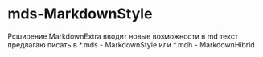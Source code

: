 # mds-MarkdownStyle
Рсширение MarkdownExtra вводит новые возможности в md текст предлагаю писать в *.mds - MarkdownStyle или *.mdh - MarkdownHibrid
